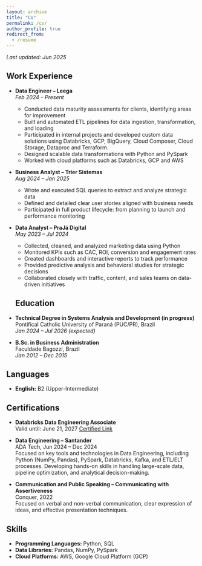```yaml
---
layout: archive
title: "CV"
permalink: /cv/
author_profile: true
redirect_from:
  - /resume
---
```


_Last updated: Jun 2025_

## Work Experience

- **Data Engineer – Leega**  
  *Feb 2024 – Present*  
	-	Conducted data maturity assessments for clients, identifying areas for improvement
	-	Built and automated ETL pipelines for data ingestion, transformation, and loading
	-	Participated in internal projects and developed custom data solutions using Databricks, GCP, BigQuery, Cloud Composer, Cloud Storage, Dataproc and Terraform.
	-	Designed scalable data transformations with Python and PySpark
	-	Worked with cloud platforms such as Databricks, GCP and AWS 

- **Business Analyst – Trier Sistemas**  
  *Aug 2024 – Jan 2025*  
  - Wrote and executed SQL queries to extract and analyze strategic data  
  - Defined and detailed clear user stories aligned with business needs 
  - Participated in full product lifecycle: from planning to launch and performance monitoring  

- **Data Analyst – PraJá Digital**  
  *May 2023 – Jul 2024*  
  - Collected, cleaned, and analyzed marketing data using Python  
  - Monitored KPIs such as CAC, ROI, conversion and engagement rates  
  - Created dashboards and interactive reports to track performance  
  - Provided predictive analysis and behavioral studies for strategic decisions  
  - Collaborated closely with traffic, content, and sales teams on data-driven initiatives  

  ## Education

- **Technical Degree in Systems Analysis and Development (in progress)**  
  Pontifical Catholic University of Paraná (PUC/PR), Brazil  
  *Jan 2024 – Jul 2026 (expected)*

- **B.Sc. in Business Administration**  
  Faculdade Bagozzi, Brazil  
  *Jan 2012 – Dec 2015*

## Languages

- **English:** B2 (Upper-Intermediate)

## Certifications

- **Databricks Data Engineering Associate**  
  Valid until: June 21, 2027
  [Certified Link](https://credentials.databricks.com/ce50336d-b710-4d64-813c-6ad343192fc5#acc.ofEsAv05)
 

- **Data Engineering – Santander**  
  ADA Tech, Jun 2024 – Dec 2024  
  Focused on key tools and technologies in Data Engineering, including Python (NumPy, Pandas), PySpark, Databricks, Kafka, and ETL/ELT processes. Developing hands-on skills in handling large-scale data, pipeline optimization, and analytical decision-making.

- **Communication and Public Speaking – Communicating with Assertiveness**  
  Conquer, 2022  
  Focused on verbal and non-verbal communication, clear expression of ideas, and effective presentation techniques.

## Skills

- **Programming Languages:** Python, SQL  
- **Data Libraries:** Pandas, NumPy, PySpark  
- **Cloud Platforms:** AWS, Google Cloud Platform (GCP)   